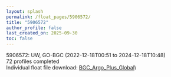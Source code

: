 ```yaml
---
layout: splash
permalink: /float_pages/5906572/
title: "5906572"
author_profile: false
last_created_on: 2025-09-30
toc: false
---
```

 
5906572: UW, GO-BGC (2022-12-18T00:51 to 2024-12-18T10:48)\
72 profiles completed\
Individual float file download: [BGC_Argo_Plus_Global](https://ftp.soest.hawaii.edu/bgc_argo_plus/Individual_Floats/outliers_removed/5906572_Sprof_processed.nc)\
